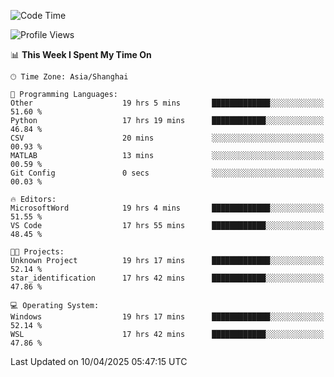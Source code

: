 <!--START_SECTION:waka-->
![Code Time](http://img.shields.io/badge/Code%20Time-2%2C574%20hrs%2022%20mins-blue)

![Profile Views](http://img.shields.io/badge/Profile%20Views-0-blue)

📊 **This Week I Spent My Time On** 

```text
🕑︎ Time Zone: Asia/Shanghai

💬 Programming Languages: 
Other                    19 hrs 5 mins       █████████████░░░░░░░░░░░░   51.60 % 
Python                   17 hrs 19 mins      ████████████░░░░░░░░░░░░░   46.84 % 
CSV                      20 mins             ░░░░░░░░░░░░░░░░░░░░░░░░░   00.93 % 
MATLAB                   13 mins             ░░░░░░░░░░░░░░░░░░░░░░░░░   00.59 % 
Git Config               0 secs              ░░░░░░░░░░░░░░░░░░░░░░░░░   00.03 % 

🔥 Editors: 
MicrosoftWord            19 hrs 4 mins       █████████████░░░░░░░░░░░░   51.55 % 
VS Code                  17 hrs 55 mins      ████████████░░░░░░░░░░░░░   48.45 % 

🐱‍💻 Projects: 
Unknown Project          19 hrs 17 mins      █████████████░░░░░░░░░░░░   52.14 % 
star_identification      17 hrs 42 mins      ████████████░░░░░░░░░░░░░   47.86 % 

💻 Operating System: 
Windows                  19 hrs 17 mins      █████████████░░░░░░░░░░░░   52.14 % 
WSL                      17 hrs 42 mins      ████████████░░░░░░░░░░░░░   47.86 % 
```


 Last Updated on 10/04/2025 05:47:15 UTC
<!--END_SECTION:waka-->